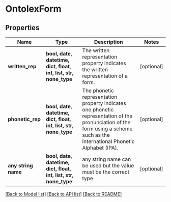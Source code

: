# OntolexForm


## Properties
Name | Type | Description | Notes
------------ | ------------- | ------------- | -------------
**written_rep** | **bool, date, datetime, dict, float, int, list, str, none_type** | The written representation property indicates the written representation of a form. | [optional] 
**phonetic_rep** | **bool, date, datetime, dict, float, int, list, str, none_type** | The phonetic representation property indicates one phonetic representation of the pronunciation of the form using a scheme such as the International Phonetic Alphabet (IPA). | [optional] 
**any string name** | **bool, date, datetime, dict, float, int, list, str, none_type** | any string name can be used but the value must be the correct type | [optional]

[[Back to Model list]](../README.md#documentation-for-models) [[Back to API list]](../README.md#documentation-for-api-endpoints) [[Back to README]](../README.md)


